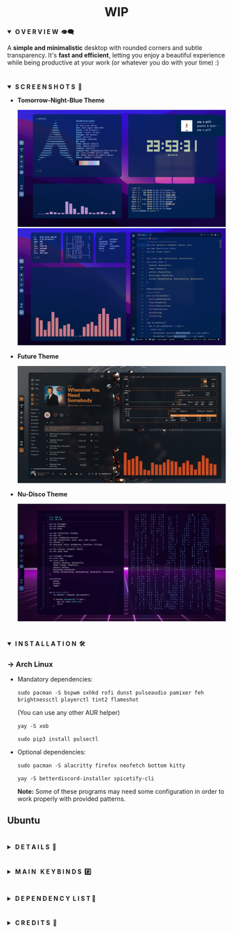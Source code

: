 <div align="center"> <h1><strong>WIP</strong></h1> </div>

<details open>
<summary><strong>&nbsp;O V E R V I E W &nbsp;👁️‍🗨️</strong></summary>

A **simple and minimalistic** desktop with rounded corners and subtle transparency. It's **fast and efficient**, letting you
enjoy a beautiful experience while being productive at your work (or whatever you do with your time) :)
</details>

# 

<details open>
<summary><strong>&nbsp;S C R E E N S H O T S &nbsp;📸</strong></summary>

* **Tomorrow-Night-Blue Theme**

	![Tomorrow-Night-Blue](screenshots/tomorrow1.png)
	![](screenshots/tomorrow2.png)

* **Future Theme**

	![Future](screenshots/future.png)

* **Nu-Disco Theme**

	![Nu-Disco](screenshots/nu-disco.png)
</details>

#

<details open>
<summary><strong>&nbsp;I N S T A L L A T I O N &nbsp;🛠</strong></summary>

### -> Arch Linux

* Mandatory dependencies:
	```console
	sudo pacman -S bspwm sxhkd rofi dunst pulseaudio pamixer feh brightnessctl playerctl tint2 flameshot
	```
	(You can use any other AUR helper)
	
	```console
	yay -S xob
	```

	```console
	sudo pip3 install pulsectl
	```

* Optional dependencies:
	```console
	sudo pacman -S alacritty firefox neofetch bottom kitty
	```

	```console
	yay -S betterdiscord-installer spicetify-cli
	```

	**Note:** Some of these programs may need some configuration in order to work properly with provided patterns.


## Ubuntu



</details>

#

<details>
<summary><strong>&nbsp;D E T A I L S &nbsp;📝</strong></summary>

| Attribute                | Using                  |
| -------------------------| -----------------------|
| WM                       | bspwm                  |
| Terminal                 | alacritty              |
| Shell                    | zsh                    |
| Editor                   | vscode                 |
| Compositor               | picom                  |
| Notifications            | dunst                  |
| Launcher                 | rofi                   |
| Bar                      | tint2                  |
| Volume/Brightness        | xob                    |
| Font                     | Caskaydia Cove         |
| Default theme            | Tomorrow-Night-Blue    |
</details>

#

<details>
<summary><strong>&nbsp;M A I N &nbsp; K E Y B I N D S &nbsp;#️⃣</strong></summary>

| Keybind                                 | Action                                                    |
|-----------------------------------------|-----------------------------------------------------------|
| <kbd>super + enter</kbd>                | Spawn terminal                                            |
| <kbd>super + ctrl + f</kbd>             | Spawn web browser                                         |
| <kbd>super + d</kbd>                    | Launch applications launcher                              |
| <kbd>super + w</kbd>                    | Close window                                              |
| <kbd>super + {0-9}</kbd>                | Change workspace                                          |
| <kbd>super + ]</kbd>                    | Change to next workspace                                  |
| <kbd>super + [</kbd>                    | Change to previous workspace                              |
| <kbd>super + shift + {0-9}</kbd>        | Move focused window to workspace                          |
| <kbd>super + s</kbd>                    | Set floating layout                                       |
| <kbd>super + t</kbd>                    | Set tiling layout                                         |
| <kbd>alt + esc</kbd>                    | Launch powermenu                                          |
</details>

#

<details>
<summary><strong>&nbsp;D E P E N D E N C Y  &nbsp;L I S T&nbsp;🔗</strong></summary>

* [pulsectl (pip)](https://pypi.org/project/pulsectl/)
* [bspwm](https://github.com/baskerville/bspwm)
* [sxhkd](https://github.com/baskerville/sxhkd)
* [picom (ibhagwan fork)](https://github.com/ibhagwan/picom)
* [rofi](https://github.com/davatorium/rofi)
* [dunst](https://github.com/dunst-project/dunst)
* [pulseaudio](https://wiki.archlinux.org/title/PulseAudio)
* [pamixer](https://github.com/cdemoulins/pamixer)
* [feh](https://github.com/derf/feh)
* [brightnessctl](https://github.com/Hummer12007/brightnessctl)
* [playerctl](https://github.com/altdesktop/playerctl)
* [xob](https://github.com/florentc/xob)
* [tint2](https://gitlab.com/o9000/tint2)
* [flameshot](https://github.com/flameshot-org/flameshot)
* [firefox (Optional)](https://www.mozilla.org/en-US/firefox/new/)
* [alacritty (Optional)](https://github.com/alacritty/alacritty)
* [better-discord (Optional)](https://betterdiscord.app/)
* [spicetify (Optional)](https://spicetify.app/)
* [neofetch (Optional)](https://github.com/dylanaraps/neofetch)
* [bottom (Optional)](https://github.com/ClementTsang/bottom)
</details>

#

<details>
<summary><strong>&nbsp;C R E D I T S &nbsp;👥</strong></summary>

* Desktop ported by [@daavidrgz](https://github.com/daavidrgz)
* Original author [@joni22u](https://github.com/joni22u/)
</details>
